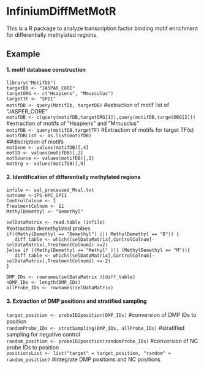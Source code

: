 InfiniumDiffMetMotR
===================
This is a R package to analyze transcription factor binding motif enrichment for differentially methylated regions.  

Example
-------
#### 1. motif database construction  
`library("MotifDb")`  
`targetDB <- "JASPAR_CORE"`  
`targetORG <- c("Hsapiens", "Mmusculus")`  
`targetTF <- "SPI1"`  
`motifDB <- query(MotifDb, targetDB)`        #extraction of motif list of "JASPER_CORE"  
`motifDB <- c(query(motifDB,targetORG[1]),query(motifDB,targetORG[2]))`        #extraction of motifs of "Hsapiens" and "Mmusclus"  
`motifDB <- query(motifDB,targetTF)`       #Extraction of motifs for target TF(s)  
`motifDBList <- as.list(motifDB)`  
##discription of motifs  
`motGene <- values(motifDB)[,4]`  
`motID <- values(motifDB)[,2]`  
`motSource <- values(motifDB)[,3]`  
`motOrg <- values(motifDB)[,9]`  

#### 2. Identification of differentially methylated regions  
`infile <- sel_processed_Mval.txt`  
`outname <-iPS-HPC_SPI1`  
`ControlColnum <- 1`  
`TreatmentColnum <- 11`  
`MethylDemethyl <- "Demethyl"`  

`selDataMatrix <- read.table (infile)`  
#extraction demethylated probes  
`if((MethylDemethyl == "Demethyl") ||( MethylDemethyl == "D")) {`  
`	diff_table <- which((selDataMatrix[,ControlColnum]-selDataMatrix[,TreatmentColnum]) >=2)`  
`}else if ((MethylDemethyl == "Methyl" )|| (MethylDemethyl == "M")){`  
`	diff_table <- which((selDataMatrix[,ControlColnum]-selDataMatrix[,TreatmentColnum]) <=-2)`  
`}`  

`DMP_IDs <- rownames(selDataMatrix )[diff_table]`  
`nDMP_IDs <- length(DMP_IDs)`  
`allProbe_IDs <- rownames(selDataMatrix)`  

#### 3. Extraction of DMP positions and stratified sampling  
`target_position <- probeID2position(DMP_IDs)`        #conversion of DMP IDs to position  
`randomProbe_IDs <- stratSampling(DMP_IDs, allProbe_IDs)`        #stratified sampling for negative control  
`random_position <- probeID2position(randomProbe_IDs)`        #conversion of NC probe IDs to position  
`positionsList <- list("target" = target_position, "random" = random_position)`    #integrate DMP positoins and NC positions  
